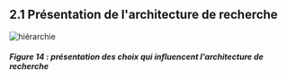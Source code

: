 ## 2.1 Présentation de l'architecture de recherche


![hiérarchie](http://opendatatales.com/wp-content/uploads/2020/03/Consortium-doctoral-AIM-Nantes.png)
##### Figure 14 : présentation des choix qui influencent l'architecture de recherche





